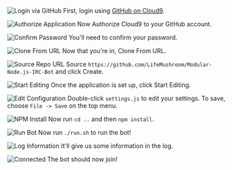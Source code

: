 ![Login via GitHub](https://raw.githubusercontent.com/LifeMushroom/Modular-Node.js-IRC-Bot/master/Docs/Cloud9/1.png)
First, login using [GitHub on Cloud9](https://c9.io/web/login).

![Authorize Application](https://raw.githubusercontent.com/LifeMushroom/Modular-Node.js-IRC-Bot/master/Docs/Cloud9/2.png)
Now Authorize Cloud9 to your GitHub account.

![Confirm Password](https://raw.githubusercontent.com/LifeMushroom/Modular-Node.js-IRC-Bot/master/Docs/Cloud9/3.png)
You'll need to confirm your password.

![Clone From URL](https://raw.githubusercontent.com/LifeMushroom/Modular-Node.js-IRC-Bot/master/Docs/Cloud9/4.png)
Now that you're in, Clone From URL.

![Source Repo URL](https://raw.githubusercontent.com/LifeMushroom/Modular-Node.js-IRC-Bot/master/Docs/Cloud9/5.png)
Source ```https://github.com/LifeMushroom/Modular-Node.js-IRC-Bot``` and click Create.

![Start Editing](https://raw.githubusercontent.com/LifeMushroom/Modular-Node.js-IRC-Bot/master/Docs/Cloud9/6.png)
Once the application is set up, click Start Editing.

![Edit Configuration](https://raw.githubusercontent.com/LifeMushroom/Modular-Node.js-IRC-Bot/master/Docs/Cloud9/7.png)
Double-click ```settings.js``` to edit your settings. To save, choose ```File -> Save``` on the top menu.

![NPM Install](https://raw.githubusercontent.com/LifeMushroom/Modular-Node.js-IRC-Bot/master/Docs/Cloud9/8.png)
Now run ```cd ..``` and then ```npm install```.

![Run Bot](https://raw.githubusercontent.com/LifeMushroom/Modular-Node.js-IRC-Bot/master/Docs/Cloud9/9.png)
Now run ```./run.sh``` to run the bot!

![Log Information](https://raw.githubusercontent.com/LifeMushroom/Modular-Node.js-IRC-Bot/master/Docs/Cloud9/10.png)
It'll give us some information in the log.

![Connected](https://raw.githubusercontent.com/LifeMushroom/Modular-Node.js-IRC-Bot/master/Docs/Cloud9/11.png)
The bot should now join!
